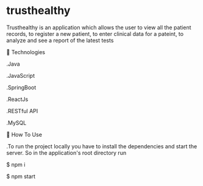 # trusthealthy

Trusthealthy is an application which allows the user to view all the patient records, to register a new patient, to enter clinical data for a pateint, to analyze and see a report of the latest tests


🚀 Technologies

.Java

.JavaScript

.SpringBoot

.ReactJs

.RESTful API

.MySQL

📘 How To Use

.To run the project locally you have to install the dependencies and start the server. So in the application's root directory run

$ npm i

$ npm start
